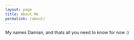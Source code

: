 ```yaml
---
layout: page
title: About Me
permalink: /about/
---
```


My names Damian, and thats all you need to know for now :)